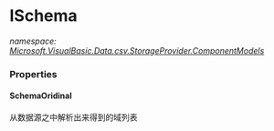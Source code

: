 ﻿# ISchema
_namespace: <a href="#" onClick="load('/docs/Microsoft.VisualBasic.Data.csv.StorageProvider.ComponentModels/index.md')">Microsoft.VisualBasic.Data.csv.StorageProvider.ComponentModels</a>_






### Properties

#### SchemaOridinal
从数据源之中解析出来得到的域列表
